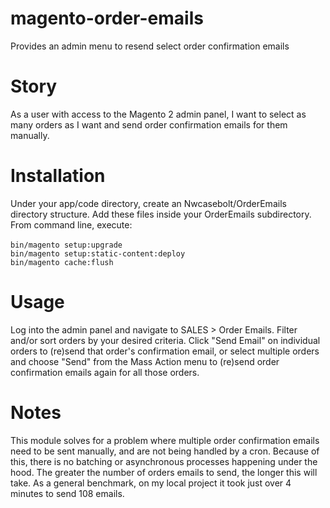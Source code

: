 # magento-order-emails
Provides an admin menu to resend select order confirmation emails

# Story
As a user with access to the Magento 2 admin panel, I want to select as many orders as I want and send order confirmation emails for them manually.

# Installation
Under your app/code directory, create an Nwcasebolt/OrderEmails directory structure. Add these files inside your OrderEmails subdirectory.
From command line, execute:</br></br>
`bin/magento setup:upgrade`</br>
`bin/magento setup:static-content:deploy`</br>
`bin/magento cache:flush`</br>

# Usage
Log into the admin panel and navigate to SALES > Order Emails. Filter and/or sort orders by your desired criteria. Click "Send Email" on individual orders to (re)send that order's confirmation email, or select multiple orders and choose "Send" from the Mass Action menu to (re)send order confirmation emails again for all those orders.

# Notes
This module solves for a problem where multiple order confirmation emails need to be sent manually, and are not being handled by a cron. Because of this, there is no batching or asynchronous processes happening under the hood. The greater the number of orders emails to send, the longer this will take. As a general benchmark, on my local project it took just over 4 minutes to send 108 emails.
